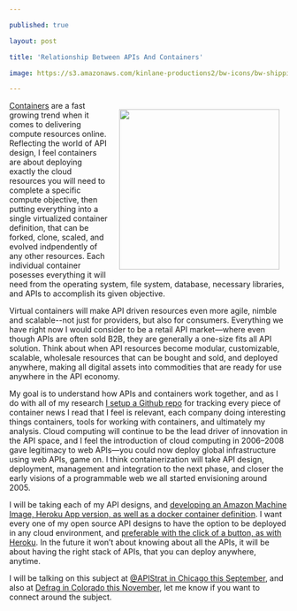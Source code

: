 ---
published: true
layout: post
title: 'Relationship Between APIs And Containers'
image: https://s3.amazonaws.com/kinlane-productions2/bw-icons/bw-shipping-container.png
---

<p><a href="http://containers.apievangelist.com/"><img style="padding: 15px;" src="https://s3.amazonaws.com/kinlane-productions2/bw-icons/bw-shipping-container.png" alt="" width="290" align="right" /></a>
<p><a href="http://containers.apievangelist.com/">Containers</a> are a fast growing trend when it comes to delivering compute resources online. Reflecting the world of API design, I feel containers are about deploying exactly the cloud resources you will need to complete a specific compute objective, then putting everything into a single virtualized container definition, that can be forked, clone, scaled, and evolved indpendently of any other resources. Each individual container posesses everything it will need from the operating system, file system, database, necessary libraries, and APIs to accomplish its given objective.
<p>Virtual containers will make API driven resources even more agile, nimble and scalable--not just for providers, but also for consumers. Everything we have right now I would consider to be a retail API market&mdash;where even though APIs are often sold B2B, they are generally a one-size fits all API solution. Think about when API resources become modular, customizable, scalable, wholesale resources that can be bought and sold, and deployed anywhere, making all digital assets into commodities that are ready for use anywhere in the API economy.
<p>My goal is to understand how APIs and containers work together, and as I do with all of my research <a href="http://containers.apievangelist.com/">I setup a Github repo</a> for tracking every piece of container news I read that I feel is relevant, each company doing interesting things containers, tools for working with containers, and ultimately my analysis. Cloud computing will continue to be the lead driver of innovation in the API space, and I feel the introduction of cloud computing in 2006&ndash;2008 gave legitimacy to web APIs&mdash;you could now deploy global infrastructure using web APIs, game on. I think containerization will take API design, deployment, management and integration to the next phase, and closer the early visions of a programmable web we all started envisioning around 2005.
<p>I will be taking each of my API designs, and <a href="http://screen-capture.apievangelist.com/2014/04/17/an-operational-harness-for-my-screen-capture-api/">developing an Amazon Machine Image, Heroku App version, as well as a docker container definition</a>. I want every one of my open source API designs to have the option to be deployed in any cloud environment, and <a href="http://apievangelist.com/2014/08/23/push-button-api-deployment-with-the-heroku-button/">preferable with the click of a button, as with Heroku</a>. In the future it won&rsquo;t about knowing about all the APIs, it will be about having the right stack of APIs, that you can deploy anywhere, anytime.
<p>I will be talking on this subject at <a href="http://apistrategyconference.com/">@APIStrat in Chicago this September</a>, and also at <a href="http://www.defragcon.com/">Defrag in Colorado this November</a>, let me know if you want to connect around the subject.

